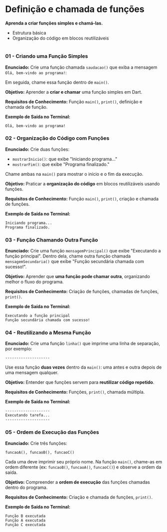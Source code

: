 # **Definição e chamada de funções**

**Aprenda a criar funções simples e chamá-las.**

* Estrutura básica
* Organização do código em blocos reutilizáveis

#

### **01 - Criando uma Função Simples**

**Enunciado:**
Crie uma função chamada `saudacao()` que exiba a mensagem `Olá, bem-vindo ao programa!`:

Em seguida, chame essa função dentro de `main()`.

**Objetivo:**
Aprender a **criar e chamar** uma função simples em Dart.

**Requisitos de Conhecimento:**
Função `main()`, `print()`, definição e chamada de função.

**Exemplo de Saída no Terminal:**

```
Olá, bem-vindo ao programa!
```


### **02 - Organização do Código com Funções**

**Enunciado:**
Crie duas funções:

* `mostrarInicio()`: que exibe "Iniciando programa..."
* `mostrarFim()`: que exibe "Programa finalizado."

Chame ambas na `main()` para mostrar o início e o fim da execução.

**Objetivo:**
Praticar a **organização do código** em blocos reutilizáveis usando funções.

**Requisitos de Conhecimento:**
Função `main()`, `print()`, criação e chamada de funções.

**Exemplo de Saída no Terminal:**

```
Iniciando programa...
Programa finalizado.
```


### **03 - Função Chamando Outra Função**

**Enunciado:**
Crie uma função `mensagemPrincipal()` que exibe "Executando a função principal".
Dentro dela, chame outra função chamada `mensagemSecundaria()` que exibe "Função secundária chamada com sucesso!".

**Objetivo:**
Aprender que **uma função pode chamar outra**, organizando melhor o fluxo do programa.

**Requisitos de Conhecimento:**
Criação de funções, chamadas de funções, `print()`.

**Exemplo de Saída no Terminal:**

```
Executando a função principal
Função secundária chamada com sucesso!
```


### **04 - Reutilizando a Mesma Função**

**Enunciado:**
Crie uma função `linha()` que imprime uma linha de separação, por exemplo:

```
--------------------
```

Use essa função **duas vezes** dentro da `main()`: uma antes e outra depois de uma mensagem qualquer.

**Objetivo:**
Entender que funções servem para **reutilizar código repetido**.

**Requisitos de Conhecimento:**
Funções, `print()`, chamada múltipla.

**Exemplo de Saída no Terminal:**

```
--------------------
Executando tarefa...
--------------------
```


### **05 - Ordem de Execução das Funções**

**Enunciado:**
Crie três funções:

```
funcaoA(), funcaoB(), funcaoC()
```

Cada uma deve imprimir seu próprio nome.
Na função `main()`, chame-as em ordem diferente (ex: `funcaoB()`, `funcaoA()`, `funcaoC()`) e observe a ordem da saída.

**Objetivo:**
Compreender a **ordem de execução** das funções chamadas dentro do programa.

**Requisitos de Conhecimento:**
Criação e chamada de funções, `print()`.

**Exemplo de Saída no Terminal:**

```
Função B executada
Função A executada
Função C executada
```
